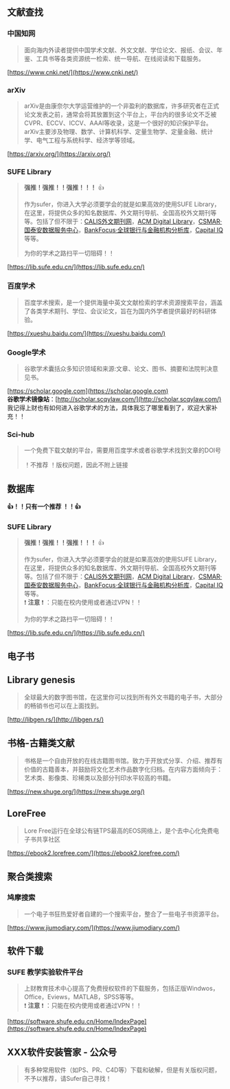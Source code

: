 ## 文献查找

### 中国知网

> 面向海内外读者提供中国学术文献、外文文献、学位论文、报纸、会议、年鉴、工具书等各类资源统一检索、统一导航、在线阅读和下载服务。

[https://www.cnki.net/](https://www.cnki.net/)

### arXiv

> arXiv是由康奈尔大学运营维护的一个非盈利的数据库，许多研究者在正式论文发表之前，通常会将其放置到这个平台上，平台内的很多论文不乏被CVPR、ECCV、ICCV、AAAI等收录，这是一个很好的知识保护平台。 
> arXiv主要涉及物理、数学、计算机科学、定量生物学、定量金融、统计学、电气工程与系统科学、经济学等领域。

[https://arxiv.org/](https://arxiv.org/)

### SUFE Library

> **强推！强推！！强推！！！** 👍
>
> 作为sufer，你进入大学必须要学会的就是如果高效的使用SUFE Library，在这里，将提供众多的知名数据库、外文期刊导航、全国高校外文期刊等等。包括了但不限于：[CALIS外文期刊网](http://ccc.calis.edu.cn/index.php)，[ACM Digital Library](http://dl.acm.org/)，[CSMAR·国泰安数据服务中心](http://cndata1.csmar.com/#/index)，[BankFocus·全球银行与金融机构分析库](http://bankfocus.bvdinfo.com/ip)，[Capital IQ](https://www.capitaliq.com/)等等。
>
> 为你的学术之路扫平一切阻碍！！

[https://lib.sufe.edu.cn/](https://lib.sufe.edu.cn/)

### 百度学术

> 百度学术搜索，是一个提供海量中英文文献检索的学术资源搜索平台，涵盖了各类学术期刊、学位、会议论文，旨在为国内外学者提供最好的科研体验。

[https://xueshu.baidu.com/](https://xueshu.baidu.com/)

### Google学术 

> 谷歌学术囊括众多知识领域和来源:文章、论文、图书、摘要和法院判决意见书。

[https://scholar.google.com](https://scholar.google.com)  
**谷歌学术镜像站**：[http://scholar.scqylaw.com/](http://scholar.scqylaw.com/)  
我记得上财也有如何进入谷歌学术的方法，具体我忘了哪里看到了，欢迎大家补充！！


### Sci-hub

> 一个免费下载文献的平台，需要用百度学术或者谷歌学术找到文章的DOI号
>
> ！不推荐 ！版权问题，因此不附上链接

## 数据库

**👍！！只有一个推荐 ！！👍**

### SUFE Library

> **强推！强推！！强推！！！** 👍
>
> 作为sufer，你进入大学必须要学会的就是如果高效的使用SUFE Library，在这里，将提供众多的知名数据库、外文期刊导航、全国高校外文期刊等等。包括了但不限于：[CALIS外文期刊网](http://ccc.calis.edu.cn/index.php)，[ACM Digital Library](http://dl.acm.org/)，[CSMAR·国泰安数据服务中心](http://cndata1.csmar.com/#/index)，[BankFocus·全球银行与金融机构分析库](http://bankfocus.bvdinfo.com/ip)，[Capital IQ](https://www.capitaliq.com/)等等。  
> ❗ **注意** ❗ ：只能在校内使用或者通过VPN！！
>
> 为你的学术之路扫平一切阻碍！！
>
> 

[https://lib.sufe.edu.cn/](https://lib.sufe.edu.cn/)

## 电子书

## Library genesis

> 全球最大的数字图书馆，在这里你可以找到所有外文书籍的电子书，大部分的畅销书也可以在上面找到。

[http://libgen.rs/](http://libgen.rs/)

## 书格-古籍类文献

> 书格是一个自由开放的在线古籍图书馆。致力于开放式分享、介绍、推荐有价值的古籍善本，并鼓励将文化艺术作品数字化归档。在内容方面倾向于：艺术类、影像类、珍稀类以及部分刊印水平较高的书籍。

[https://new.shuge.org/](https://new.shuge.org/)

## LoreFree

> Lore Free运行在全球公有链TPS最高的EOS网络上，是个去中心化免费电子书共享社区

[https://ebook2.lorefree.com/](https://ebook2.lorefree.com/)

## 聚合类搜索

### 鸠摩搜索

> 一个电子书狂热爱好者自建的一个搜索平台，整合了一些电子书资源平台。

[https://www.jiumodiary.com/](https://www.jiumodiary.com/)

## 软件下载

### SUFE 教学实验软件平台

> 上财教育技术中心提高了免费授权软件的下载服务，包括正版Windwos，Office，Eviews，MATLAB，SPSS等等。  
> ❗ **注意** ❗ ：只能在校内使用或者通过VPN！！

[https://software.shufe.edu.cn/Home/IndexPage](https://software.shufe.edu.cn/Home/IndexPage)

## XXX软件安装管家 - 公众号

> 有多种常用软件（如PS、PR、C4D等）下载和破解，但是有关版权问题，不予以推荐，请Sufer自己寻找！
